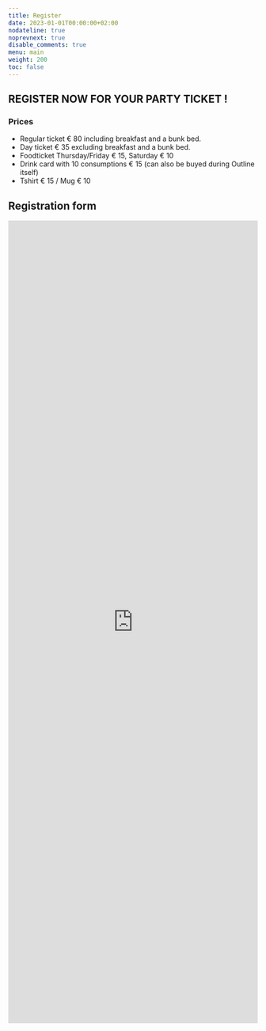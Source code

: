 ```yaml
---
title: Register
date: 2023-01-01T00:00:00+02:00
nodateline: true
noprevnext: true
disable_comments: true
menu: main
weight: 200
toc: false
---
```


## REGISTER NOW FOR YOUR PARTY TICKET !

### Prices

* Regular ticket € 80 including breakfast and a bunk bed.
* Day ticket € 35 excluding breakfast and a bunk bed.
* Foodticket Thursday/Friday € 15, Saturday € 10
* Drink card with 10 consumptions € 15 (can also be buyed during Outline itself)
* Tshirt € 15 / Mug € 10

## Registration form

<div class="iframe-container" style="display: flex; justify-content: center;  align-items: center;">
    <iframe  src="https://docs.google.com/forms/d/e/1FAIpQLSfD05xusL6lHLk5gRB5qR8BMkWaX33cB7wLJJxopmmwhJkUAg/viewform?embedded=true" width="640" height="1622" frameborder="0" marginheight="0" marginwidth="0">Laden…</iframe>
</dev>